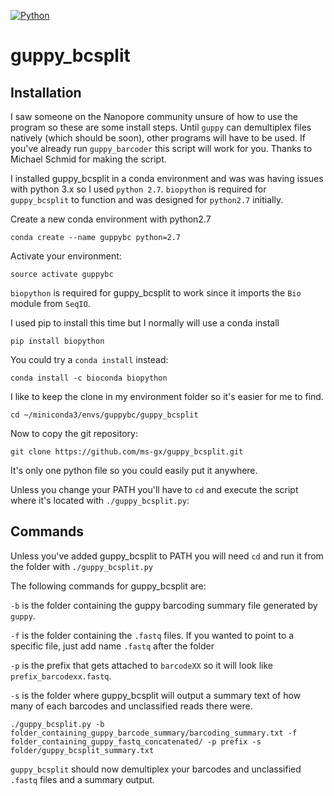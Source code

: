 [![Python](https://img.shields.io/badge/Python-3.5-green.svg?style=flat-square)](/)

guppy_bcsplit
===============

## Installation

I saw someone on the Nanopore community unsure of how to use the program so these are some install steps. Until ```guppy``` can demultiplex files natively (which should be soon), other programs will have to be used. If you've already run ```guppy_barcoder``` this script will work for you. Thanks to Michael Schmid for making the script.



I installed guppy_bcsplit in a conda environment and was was having issues with python 3.x so I used ```python 2.7```. ```biopython``` is required for ```guppy_bcsplit``` to function and was designed for ```python2.7``` initially.



Create a new conda environment with python2.7

```conda create --name guppybc python=2.7```



Activate your environment:

```source activate guppybc```



```biopython``` is required for guppy_bcsplit to work since it imports the ```Bio``` module from ```SeqIO```.

I used pip to install this time but I normally will use a conda install

```pip install biopython```

You could try a ```conda install``` instead:

```conda install -c bioconda biopython```



I like to keep the clone in my environment folder so it's easier for me to find.

```cd ~/miniconda3/envs/guppybc/guppy_bcsplit```



Now to copy the git repository:

```git clone https://github.com/ms-gx/guppy_bcsplit.git```

It's only one python file so you could easily put it anywhere.

Unless you change your PATH you'll have to ```cd``` and execute the script where it's located with ```./guppy_bcsplit.py```:



## Commands

Unless you've added guppy_bcsplit to PATH you will need ```cd``` and run it from the folder with ```./guppy_bcsplit.py```

The following commands for guppy_bcsplit are:



```-b``` is the folder containing the guppy barcoding summary file generated by ```guppy```.



```-f``` is the folder containing the ```.fastq``` files. If you wanted to point to a specific file, just add name ```.fastq``` after the folder



```-p``` is the prefix that gets attached to ```barcodeXX``` so it will look like ```prefix_barcodexx.fastq```.



```-s``` is the folder where guppy_bcsplit will output a summary text of how many of each barcodes and unclassified reads there were.



```./guppy_bcsplit.py -b folder_containing_guppy_barcode_summary/barcoding_summary.txt -f folder_containing_guppy_fastq_concatenated/ -p prefix -s folder/guppy_bcsplit_summary.txt```



```guppy_bcsplit``` should now demultiplex your barcodes and unclassified ```.fastq``` files and a summary output.
